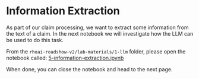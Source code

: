 # Information Extraction

As part of our claim processing, we want to extract some information from the text of a claim. In the next notebook we will investigate how the LLM can be used to do this task.

From the `rhoai-roadshow-v2/lab-materials/1-llm` folder, please open the notebook called: <a href="https://github.com/odh-labs/rhoai-roadshow-v2/blob/main/docs/1-llm/notebook/5-information-extraction.ipynb" target="_blank">5-information-extraction.ipynb</a>


When done, you can close the notebook and head to the next page.
